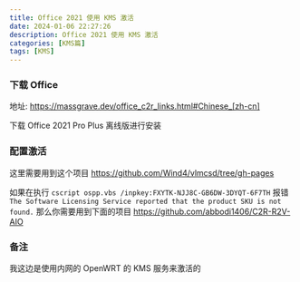 ```yaml
---
title: Office 2021 使用 KMS 激活
date: 2024-01-06 22:27:26
description: Office 2021 使用 KMS 激活
categories: [KMS篇]
tags: [KMS]
---
```


### 下载 Office 
地址:  https://massgrave.dev/office_c2r_links.html#Chinese_[zh-cn]

下载 Office 2021 Pro Plus 离线版进行安装

### 配置激活
这里需要用到这个项目
https://github.com/Wind4/vlmcsd/tree/gh-pages

<!-- more -->

如果在执行 `cscript ospp.vbs /inpkey:FXYTK-NJJ8C-GB6DW-3DYQT-6F7TH` 报错 `The Software Licensing Service reported that the product SKU is not found.` 
那么你需要用到下面的项目
https://github.com/abbodi1406/C2R-R2V-AIO

### 备注
我这边是使用内网的 OpenWRT 的 KMS 服务来激活的



